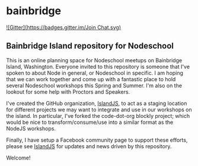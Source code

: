 bainbridge
==========
[![Gitter](https://badges.gitter.im/Join Chat.svg)](https://gitter.im/nodeschool/bainbridge?utm_source=badge&utm_medium=badge&utm_campaign=pr-badge&utm_content=badge)

## Bainbridge Island repository for Nodeschool

This is an online planning space for Nodeschool meetups on Bainbridge Island, Washington. Everyone invited to this repository is 
someone that I've spoken to about Node in general, or Nodeschool in specific. I am hoping that we can work together and come up 
with a fantastic place to hold several Nodeschool workshops this Spring and Summer. I'm also on the lookout for some help with 
Proctors and Speakers.

I've created the GitHub organization, [IslandJS](https://github.com/IslandJS), to act as a staging location for different projects 
we may want to integrate and use in our workshops on the island. In particular, I've forked the code-dot-org blockly project; which 
would be nice to transform/consume/use into a similar format as the NodeJS workshops.

Finally, I have setup a Facebook community page to support these efforts, please see [IslandJS](http://www.facebook.com/IslandJS) for 
updates and news driven by this repository.

Welcome!
